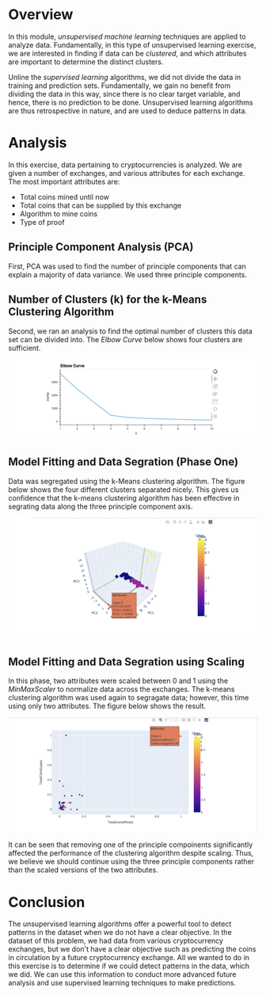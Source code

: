 # Overview

In this module, *unsupervised machine learning* techniques are applied to analyze data. Fundamentally, in this type of unsupervised learning exercise, we are interested in finding if data can be *clustered*, and which attributes are important to determine the distinct clusters. 

Unline the *supervised learning* algorithms, we did not divide the data in training and prediction sets. Fundamentally, we gain no benefit from dividing the data in this way, since there is no clear target variable, and hence, there is no prediction to be done. Unsupervised learning algorithms are thus retrospective in nature, and are used to deduce patterns in data. 

# Analysis

In this exercise, data pertaining to cryptocurrencies is analyzed. We are given a number of exchanges, and various attributes for each exchange. The most important attributes are:

* Total coins mined until now
* Total coins that can be supplied by this exchange
* Algorithm to mine coins
* Type of proof

## Principle Component Analysis (PCA)

First, PCA was used to find the number of principle components that can explain a majority of data variance. We used three principle components.

## Number of Clusters (k) for the k-Means Clustering Algorithm

Second, we ran an analysis to find the optimal number of clusters this data set can be divided into. The *Elbow Curve* below shows four clusters are sufficient.

![img](fig3.png)

## Model Fitting and Data Segration (Phase One)

Data was segregated using the k-Means clustering algorithm. The figure below shows the four different clusters separated nicely. This gives us confidence that the k-means clustering algorithm has been effective in segrating data along the three principle component axis.

![img](fig1.png)

## Model Fitting and Data Segration using Scaling

In this phase, two attributes were scaled between 0 and 1 using the *MinMaxScaler* to normalize data across the exchanges. The k-means clustering algorithm was used again to segragate data; however, this time using only two attributes. The figure below shows the result.

![img](fig2.png)

It can be seen that removing one of the principle compoinents significantly affected the performance of the clustering algorithm despite scaling. Thus, we believe we should continue using the three principle components rather than the scaled versions of the two attributes.

# Conclusion

The unsupervised learning algorithms offer a powerful tool to detect patterns in the dataset when we do not have a clear objective. In the dataset of this problem, we had data from various cryptocurrency exchanges, but we don't have a clear objective such as predicting the coins in circulation by a future cryptocurrency exchange. All we wanted to do in this exercise is to determine if we could detect patterns in the data, which we did. We can use this information to conduct more advanced future analysis and use supervised learning techniques to make predictions.
